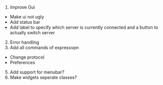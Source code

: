 1. Improve Gui
  * Make ui not ugly
  * Add status bar
  * Add label to specify which server is currently connected and a button to actually switch server
2. Error handling
3. Add all commands of expressvpn
  * Change protocol
  * Preferences
5. Add support for menubar?
6. Make widgets seperate classes?